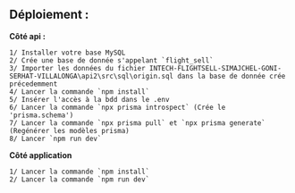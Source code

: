 ## Déploiement :
  
**Côté api :**
  
    1/ Installer votre base MySQL  
    2/ Crée une base de donnée s'appelant `flight_sell`  
    3/ Importer les données du fichier INTECH-FLIGHTSELL-SIMAJCHEL-GONI-SERHAT-VILLALONGA\api2\src\sql\origin.sql dans la base de donnée crée précedemment  
    4/ Lancer la commande `npm install`  
    5/ Insérer l'accès à la bdd dans le .env  
    6/ Lancer la commande `npx prisma introspect` (Crée le 'prisma.schema')  
    7/ Lancer la commande `npx prisma pull` et `npx prisma generate` (Regénérer les modèles prisma)  
    8/ Lancer `npm run dev`  
  
**Côté application**  
  
    1/ Lancer la commande `npm install`  
    2/ Lancer la commande `npm run dev`  